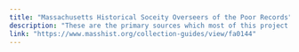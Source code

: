 ```yaml
---
title: "Massachusetts Historical Soceity Overseers of the Poor Records"
description: "These are the primary sources which most of this project is based off of."
link: "https://www.masshist.org/collection-guides/view/fa0144"
---
```

